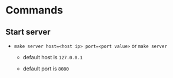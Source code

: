 # Commands

## Start server

  * `make server host=<host ip> port=<port value>`  or `make server`

      * default host is `127.0.0.1`

      * default port is `8080`
